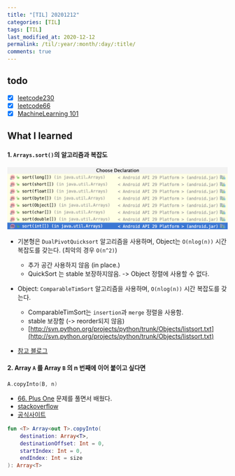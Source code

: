 ```yaml
---
title: "[TIL] 20201212"
categories: [TIL]
tags: [TIL]
last_modified_at: 2020-12-12
permalink: /til/:year/:month/:day/:title/
comments: true
---
```

## todo
- [X] [leetcode230](https://leetcode.com/problems/kth-smallest-element-in-a-bst/)
- [X] [leetcode66](https://leetcode.com/problems/plus-one/)
- [X] [MachineLearning 101](https://leetcode.com/explore/featured/card/machine-learning-101/)

## What I learned
#### 1. `Arrays.sort()`의 알고리즘과 복잡도
    
<center> <img src="/assets/images/algorithm/array_sort.png" /> </center>

* 기본형은 `DualPivotQuicksort` 알고리즘을 사용하며, Object는  `O(nlog(n))` 시간 복잡도를 갖는다. (최악의 경우 `O(n^2)`)
    * 추가 공간 사용하지 않음 (in place.)
    * QuickSort 는 stable 보장하지않음. ->  Object 정렬에 사용할 수 없다.
* Object: `ComparableTimSort` 알고리즘을 사용하며, `O(nlog(n))` 시간 복잡도를 갖는다.
    * ComparableTimSort는 `insertion`과 `merge` 정렬을 사용함.
    * stable 보장함 (-> reorder되지 않음)
    * [http://svn.python.org/projects/python/trunk/Objects/listsort.txt](http://svn.python.org/projects/python/trunk/Objects/listsort.txt)

* [참고 블로그](https://www.baeldung.com/arrays-sortobject-vs-sortint)

#### 2. Array `A` 를 Array `B` 의 n 번째에 이어 붙이고 싶다면 

```kotlin
A.copyInto(B, n)
```

* [66. Plus One](https://leetcode.com/problems/plus-one/) 문제를 풀면서 배웠다.
* [stackoverflow](https://stackoverflow.com/questions/4036547/copy-arrays-from-specific-indexes)
* [공식사이트](https://kotlinlang.org/api/latest/jvm/stdlib/kotlin.collections/copy-into.html)
```kotlin
fun <T> Array<out T>.copyInto(
    destination: Array<T>,
    destinationOffset: Int = 0,
    startIndex: Int = 0,
    endIndex: Int = size
): Array<T>
```

